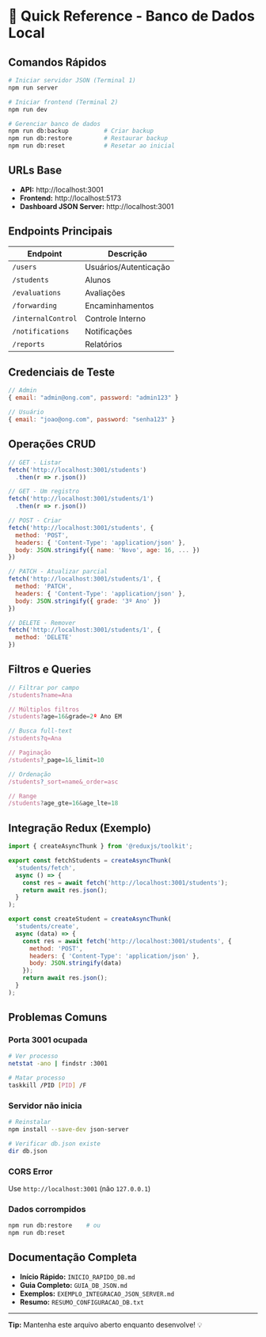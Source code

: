 # 🚀 Quick Reference - Banco de Dados Local

## Comandos Rápidos

```bash
# Iniciar servidor JSON (Terminal 1)
npm run server

# Iniciar frontend (Terminal 2)
npm run dev

# Gerenciar banco de dados
npm run db:backup          # Criar backup
npm run db:restore         # Restaurar backup
npm run db:reset           # Resetar ao inicial
```

## URLs Base

- **API:** http://localhost:3001
- **Frontend:** http://localhost:5173
- **Dashboard JSON Server:** http://localhost:3001

## Endpoints Principais

| Endpoint | Descrição |
|----------|-----------|
| `/users` | Usuários/Autenticação |
| `/students` | Alunos |
| `/evaluations` | Avaliações |
| `/forwarding` | Encaminhamentos |
| `/internalControl` | Controle Interno |
| `/notifications` | Notificações |
| `/reports` | Relatórios |

## Credenciais de Teste

```javascript
// Admin
{ email: "admin@ong.com", password: "admin123" }

// Usuário
{ email: "joao@ong.com", password: "senha123" }
```

## Operações CRUD

```javascript
// GET - Listar
fetch('http://localhost:3001/students')
  .then(r => r.json())

// GET - Um registro
fetch('http://localhost:3001/students/1')
  .then(r => r.json())

// POST - Criar
fetch('http://localhost:3001/students', {
  method: 'POST',
  headers: { 'Content-Type': 'application/json' },
  body: JSON.stringify({ name: 'Novo', age: 16, ... })
})

// PATCH - Atualizar parcial
fetch('http://localhost:3001/students/1', {
  method: 'PATCH',
  headers: { 'Content-Type': 'application/json' },
  body: JSON.stringify({ grade: '3º Ano' })
})

// DELETE - Remover
fetch('http://localhost:3001/students/1', {
  method: 'DELETE'
})
```

## Filtros e Queries

```javascript
// Filtrar por campo
/students?name=Ana

// Múltiplos filtros
/students?age=16&grade=2º Ano EM

// Busca full-text
/students?q=Ana

// Paginação
/students?_page=1&_limit=10

// Ordenação
/students?_sort=name&_order=asc

// Range
/students?age_gte=16&age_lte=18
```

## Integração Redux (Exemplo)

```javascript
import { createAsyncThunk } from '@reduxjs/toolkit';

export const fetchStudents = createAsyncThunk(
  'students/fetch',
  async () => {
    const res = await fetch('http://localhost:3001/students');
    return await res.json();
  }
);

export const createStudent = createAsyncThunk(
  'students/create',
  async (data) => {
    const res = await fetch('http://localhost:3001/students', {
      method: 'POST',
      headers: { 'Content-Type': 'application/json' },
      body: JSON.stringify(data)
    });
    return await res.json();
  }
);
```

## Problemas Comuns

### Porta 3001 ocupada
```bash
# Ver processo
netstat -ano | findstr :3001

# Matar processo
taskkill /PID [PID] /F
```

### Servidor não inicia
```bash
# Reinstalar
npm install --save-dev json-server

# Verificar db.json existe
dir db.json
```

### CORS Error
Use `http://localhost:3001` (não `127.0.0.1`)

### Dados corrompidos
```bash
npm run db:restore    # ou
npm run db:reset
```

## Documentação Completa

- **Início Rápido:** `INICIO_RAPIDO_DB.md`
- **Guia Completo:** `GUIA_DB_JSON.md`
- **Exemplos:** `EXEMPLO_INTEGRACAO_JSON_SERVER.md`
- **Resumo:** `RESUMO_CONFIGURACAO_DB.txt`

---

**Tip:** Mantenha este arquivo aberto enquanto desenvolve! 💡

